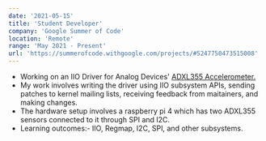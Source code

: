 ```yaml
---
date: '2021-05-15'
title: 'Student Developer'
company: 'Google Summer of Code'
location: 'Remote'
range: 'May 2021 - Present'
url: 'https://summerofcode.withgoogle.com/projects/#5247750473515008'
---
```


- Working on an IIO Driver for Analog Devices' <a href="https://www.analog.com/en/products/adxl355.html" class="inline-link" target="_blank">ADXL355 Accelerometer.</a>
- My work involves writing the driver using IIO subsystem APIs, sending patches to kernel mailing lists, receiving feedback from maitainers, and making changes.
- The hardware setup involves a raspberry pi 4 which has two ADXL355 sensors connected to it through SPI and I2C.
- Learning outcomes:- IIO, Regmap, I2C, SPI, and other subsystems.
